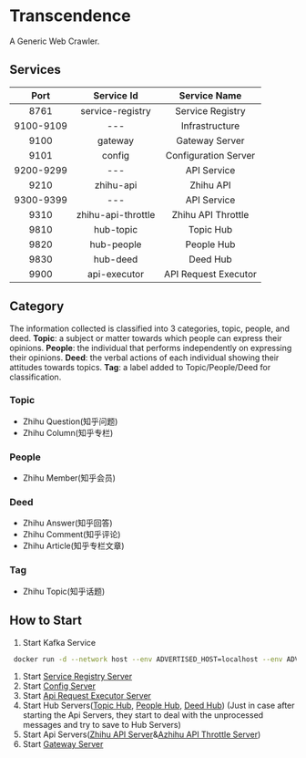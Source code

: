 # Transcendence
A Generic Web Crawler.

## Services

|Port|Service Id|Service Name|
|:--:|:--------:|:----------:|
|8761|service-registry|Service Registry|
|9100-9109|---|Infrastructure|
|9100|gateway|Gateway Server|
|9101|config|Configuration Server|
|9200-9299|---|API Service|
|9210|zhihu-api|Zhihu API|
|9300-9399|---|API Service|
|9310|zhihu-api-throttle|Zhihu API Throttle|
|9810|hub-topic|Topic Hub|
|9820|hub-people|People Hub|
|9830|hub-deed|Deed Hub|
|9900|api-executor|API Request Executor|

## Category
The information collected is classified into 3 categories, topic, people, and deed.
**Topic**: a subject or matter towards which people can express their opinions.
**People**: the individual that performs independently on expressing their opinions.
**Deed**: the verbal actions of each individual showing their attitudes towards topics. 
**Tag**: a label added to Topic/People/Deed for classification.  

### Topic
* Zhihu Question(知乎问题)
* Zhihu Column(知乎专栏)

### People
* Zhihu Member(知乎会员)

### Deed
* Zhihu Answer(知乎回答)
* Zhihu Comment(知乎评论)
* Zhihu Article(知乎专栏文章)

### Tag
* Zhihu Topic(知乎话题)


## How to Start
1. Start Kafka Service
  ```bash
   docker run -d --network host --env ADVERTISED_HOST=localhost --env ADVERTISED_PORT=9092 transcendence/kafka
  ```
1. Start [Service Registry Server](/infra_service_registry)
1. Start [Config Server](/config_server)
1. Start [Api Request Executor Server](/api_executor)
1. Start Hub Servers([Topic Hub](hub_topic), [People Hub](hub_people), [Deed Hub](hub_deed)) (Just in case after starting the Api Servers, they start to deal with the unprocessed messages and try to save to Hub Servers)
1. Start Api Servers([Zhihu API Server](/zhihu_api)&[Azhihu API Throttle Server](/zhihu_api_throttle)) 
1. Start [Gateway Server](/infra_gateway)


